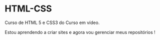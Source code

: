 # HTML-CSS
 Curso de HTML 5 e CSS3 do Curso em vídeo.

Estou aprendendo a criar sites e agora vou gerenciar meus repositórios !